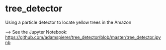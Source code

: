 # tree_detector
Using a particle detector to locate yellow trees in the Amazon

--> See the Jupyter Notebook: https://github.com/adamspierer/tree_detector/blob/master/tree_detector.ipynb
